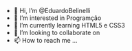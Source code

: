 - 👋 Hi, I’m @EduardoBelinelli
- 👀 I’m interested in  Programção
- 🌱 I’m currently learning  HTML5 e CSS3
- 💞️ I’m looking to collaborate on 
- 📫 How to reach me ...

<!---
EduardoBelinelli/EduardoBelinelli is a ✨ special ✨ repository because its `README.md` (this file) appears on your GitHub profile.
You can click the Preview link to take a look at your changes.
--->
